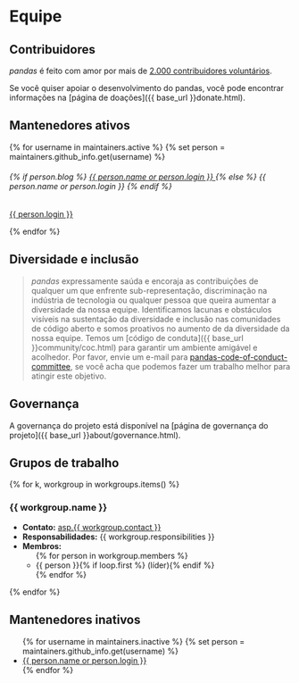 # Equipe

## Contribuidores

_pandas_ é feito com amor por mais de [2.000 contribuidores voluntários](https://github.com/pandas-dev/pandas/graphs/contributors).

Se você quiser apoiar o desenvolvimento do pandas, você pode encontrar informações na [página de doações]({{ base_url }}donate.html).

## Mantenedores ativos

<div class="card-group maintainers">
    {% for username in maintainers.active %}
        {% set person = maintainers.github_info.get(username) %}
        <div class="card">
            <img class="card-img-top" alt="" src="{{ person.avatar_url }}"/>
            <div class="card-body">
                <h6 class="card-title">
                    {% if person.blog %}
                        <a href="{{ person.blog }}">
                            {{ person.name or person.login }}
                        </a>
                    {% else %}
                        {{ person.name or person.login }}
                    {% endif %}
                </h6>
                <p class="card-text small"><a href="{{ person.html_url }}">{{ person.login }}</a></p>
            </div>
        </div>
    {% endfor %}
</div>

## Diversidade e inclusão

> _pandas_ expressamente saúda e encoraja as contribuições de qualquer um que enfrente sub-representação, discriminação na indústria de tecnologia
> ou qualquer pessoa que queira aumentar a diversidade da nossa equipe.
> Identificamos lacunas e obstáculos visíveis na sustentação da diversidade e inclusão nas comunidades de código aberto e somos proativos no aumento de
> da diversidade da nossa equipe.
> Temos um [código de conduta]({{ base_url }}community/coc.html) para garantir um ambiente amigável e acolhedor.
> Por favor, envie um e-mail para [pandas-code-of-conduct-committee](mailto:pandas-coc@googlegroups.com), se você acha que podemos fazer um trabalho
> melhor para atingir este objetivo.

## Governança

A governança do projeto está disponível na [página de governança do projeto]({{ base_url }}about/governance.html).

## Grupos de trabalho

{% for k, workgroup in workgroups.items() %}

### {{ workgroup.name }}

<ul>
    <li><b>Contato:</b>
        <a id="{{ workgroup.name|replace(' ', '-') }}" href="mailto:asp.{{ workgroup.contact }}">asp.{{ workgroup.contact }}</a>
        <script TYPE="text/javascript">
            var mail_tag_id = '{{ workgroup.name|replace(' ', '-') }}';
            var mail_tag_element = document.getElementById( mail_tag_id );
            mail_tag_element.innerHTML = mail_tag_element.innerHTML.replace(/^asp./, "");
            mail_tag_element.setAttribute('href', "mailto:"+mail_tag_element.innerHTML);
        </script>
    </li>
    <li><b>Responsabilidades:</b> {{ workgroup.responsibilities }}</li>
    <li><b>Membros:</b>
        <ul>
            {% for person in workgroup.members %}
                <li>{{ person }}{% if loop.first %} (líder){% endif %}</li>
            {% endfor %}
        </ul>
    </li>
</ul>

{% endfor %}

## Mantenedores inativos

<ul>
    {% for username in maintainers.inactive %}
        {% set person = maintainers.github_info.get(username) %}
        <li><a href="{{ person.blog or person.html_url }}">
                {{ person.name or person.login }}
            </a>
        </li>
    {% endfor %}
</ul>
